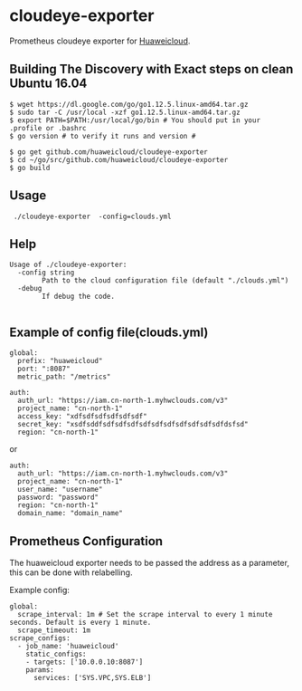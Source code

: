 # cloudeye-exporter

Prometheus cloudeye exporter for [Huaweicloud](https://www.huaweicloud.com/).



## Building The Discovery with Exact steps on clean Ubuntu 16.04
```
$ wget https://dl.google.com/go/go1.12.5.linux-amd64.tar.gz
$ sudo tar -C /usr/local -xzf go1.12.5.linux-amd64.tar.gz
$ export PATH=$PATH:/usr/local/go/bin # You should put in your .profile or .bashrc
$ go version # to verify it runs and version #

$ go get github.com/huaweicloud/cloudeye-exporter
$ cd ~/go/src/github.com/huaweicloud/cloudeye-exporter
$ go build
```

## Usage
```
 ./cloudeye-exporter  -config=clouds.yml
```

## Help
```
Usage of ./cloudeye-exporter:
  -config string
        Path to the cloud configuration file (default "./clouds.yml")
  -debug
        If debug the code.
 
```

## Example of config file(clouds.yml)
```
global:
  prefix: "huaweicloud"
  port: ":8087"
  metric_path: "/metrics"

auth:
  auth_url: "https://iam.cn-north-1.myhwclouds.com/v3"
  project_name: "cn-north-1"
  access_key: "xdfsdfsdfsdfsdfsdf"
  secret_key: "xsdfsddfsdfsdfsdfsdfsdfsdfsdfsdfsdfsdfdsfsd"
  region: "cn-north-1"

```
or

```
auth:
  auth_url: "https://iam.cn-north-1.myhwclouds.com/v3"
  project_name: "cn-north-1"
  user_name: "username"
  password: "password"
  region: "cn-north-1"
  domain_name: "domain_name"

```

## Prometheus Configuration
The huaweicloud exporter needs to be passed the address as a parameter, this can be done with relabelling.

Example config:

```
global:
  scrape_interval: 1m # Set the scrape interval to every 1 minute seconds. Default is every 1 minute.
  scrape_timeout: 1m
scrape_configs:
  - job_name: 'huaweicloud'
    static_configs:
    - targets: ['10.0.0.10:8087']
    params:
      services: ['SYS.VPC,SYS.ELB']
```
